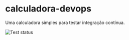 # calculadora-devops
Uma calculadora simples para testar integração contínua.

![Test status](https://github.com/unesp-dco/calculadora-devops/actions/workflows/calculadora-ci.yaml/badge.svg)

